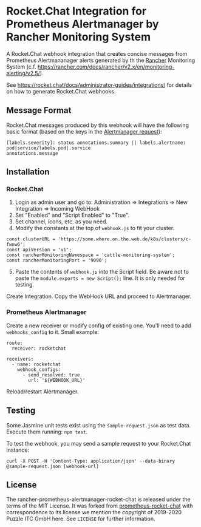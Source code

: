 # Rocket.Chat Integration for Prometheus Alertmanager by Rancher Monitoring System

A Rocket.Chat webhook integration that creates concise messages from Prometheus Alertmananager alerts generated
by th the [Rancher](https://rancher.com/) Monitoring System (c.f. https://rancher.com/docs/rancher/v2.x/en/monitoring-alerting/v2.5/).

See https://rocket.chat/docs/administrator-guides/integrations/ for details on how to generate Rocket.Chat webhooks.

## Message Format

Rocket.Chat messages produced by this webhook will have the following basic format (based on the keys in the [Alertmanager request](sample-request.json)):

    [labels.severity]: status annotations.summary || labels.alertname: pod|service/labels.pod|.service
    annotations.message

## Installation

### Rocket.Chat

1. Login as admin user and go to: Administration => Integrations => New Integration => Incoming WebHook
2. Set "Enabled" and "Script Enabled" to "True".
3. Set channel, icons, etc. as you need.
4. Modify the constants at the top of `webhook.js` to fit your cluster.
```
const clusterURL = 'https://some.where.on.the.web.de/k8s/clusters/c-fwnw6';
const apiVersion = 'v1';
const rancherMonitoringNamespace = 'cattle-monitoring-system';
const rancherMonitoringPort = '9090';
```
5. Paste the contents of `webhook.js` into the Script field. Be aware not to paste the `module.exports = new Script();` 
line. It is only needed for testing.


Create Integration. Copy the WebHook URL and proceed to Alertmanager.

### Prometheus Alertmanager

Create a new receiver or modify config of existing one. You'll need to add `webhooks_config` to it. Small example:

    route:
      receiver: rocketchat

    receivers:
      - name: rocketchat
        webhook_configs:
          - send_resolved: true
            url: '${WEBHOOK_URL}'

Reload/restart Alertmanager.

## Testing

Some Jasmine unit tests exist using the `sample-request.json` as test data. Execute them running: `npm test`.

To test the webhook, you may send a sample request to your Rocket.Chat instance:

    curl -X POST -H 'Content-Type: application/json' --data-binary @sample-request.json [webhook-url]

## License

The rancher-prometheus-alertmanager-rocket-chat is released under the terms of the MIT License.
It was forked from [prometheus-rocket-chat](https://github.com/puzzle/prometheus-rocket-chat)
with correspondence to its license we mention the copyright of 2019-2020 Puzzle ITC GmbH here.
See `LICENSE` for further information.
